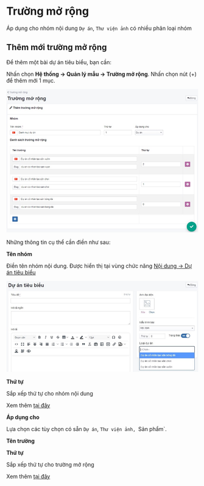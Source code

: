 # Trường mở rộng

Áp dụng cho nhóm nội dung `Dự án`, `Thư viện ảnh` có nhiều phân loại nhóm

## Thêm mới trường mở rộng

Để thêm một bài dự án tiêu biểu, bạn cần:

Nhấn chọn **Hệ thống -> Quản lý mẫu -> Trường mở rộng**. Nhấn chọn nút (+) để thêm mới 1 mục.

![truong-mo-rong.jpg](img/truong-mo-rong.jpg)

Những thông tin cụ thể cần điền như sau:

**Tên nhóm**

Điền tên nhóm nội dung. Được hiển thị tại vùng chức năng [Nội dung -> Dự án tiêu biểu](https://mkmate.osd.vn/docs/catalog/portforlio)

![truong-mo-rong-1.jpg](img/truong-mo-rong-1.jpg)

**Thứ tự**

Sắp xếp thứ tự cho nhóm nội dung

Xem thêm [tại đây](https://mkmate.osd.vn/docs/common/logic#th%E1%BB%A9-t%E1%BB%B1-s%E1%BA%AFp-x%E1%BA%BFp-l%C3%A0-s%E1%BB%91-ch%E1%BB%89-%C4%91%E1%BB%8Bnh)

**Áp dụng cho**

Lựa chọn các tùy chọn có sẵn `Dự án`, `Thư viện ảnh, `Sản phẩm`. 

**Tên trường**

**Thứ tự**

Sắp xếp thứ tự cho trường mở rộng

Xem thêm [tại đây](https://mkmate.osd.vn/docs/common/logic#th%E1%BB%A9-t%E1%BB%B1-s%E1%BA%AFp-x%E1%BA%BFp-l%C3%A0-s%E1%BB%91-ch%E1%BB%89-%C4%91%E1%BB%8Bnh)
